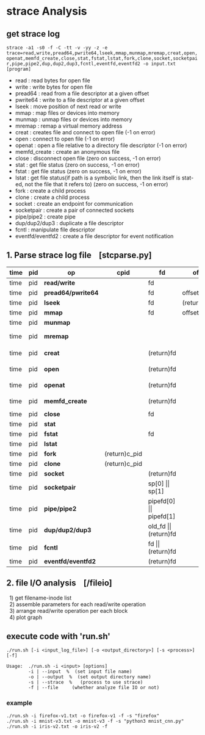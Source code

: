 # strace Analysis

## get strace log
`strace -a1 -s0 -f -C -tt -v -yy -z -e trace=read,write,pread64,pwrite64,lseek,mmap,munmap,mremap,creat,open,openat,memfd_create,close,stat,fstat,lstat,fork,clone,socket,socketpair,pipe,pipe2,dup,dup2,dup3,fcntl,eventfd,eventfd2 -o input.txt [program]`
* read : read bytes for open file<br>
* write : write bytes for open file<br>
* pread64 : read from a file descriptor at a given offset<br>
* pwrite64 : write to a file descriptor at a given offset<br>
* lseek : move position of next read or write<br>
* mmap : map files or devices into memory<br>
* munmap : unmap files or devices into memory<br>
* mremap : remap a virtual memory address<br>
* creat : creates file and connect to open file (-1 on error)<br>
* open : connect to open file (-1 on error)<br>
* openat : open a file relative to a directory file descriptor (-1 on error)<br>
* memfd_create : create an anonymous file<br>
* close : disconnect open file (zero on success, -1 on error)<br>
* stat : get file status (zero on success, -1 on error)<br>
* fstat : get file status (zero on success, -1 on error)<br>
* lstat : get file status(if path is a symbolic link, then the link itself is stat-ed, not the file that it refers to) (zero on success, -1 on error)<br>
* fork : create a child process<br>
* clone : create a child process<br>
* socket : create an endpoint for communication<br>
* socketpair : create a pair of connected sockets<br>
* pipe/pipe2 : create pipe<br>
* dup/dup2/dup3 : duplicate a file descriptor<br>
* fcntl : manipulate file descriptor<br>
* eventfd/eventfd2 : create a file descriptor for event notification<br>

## 1. Parse strace log file &nbsp;&nbsp; [stcparse.py]
**time** | **pid** | **op** | **cpid** | **fd** | **offset** | **flag** | **length** | **mem\_addr** | **filename** | **inode**
---- | ---- | ---- | ---- | ---- | ---- | ---- | ---- | ---- | ---- | ----
time | pid | **read/write** | | fd | | | (return)count | | `<filename>` | |
time | pid | **pread64/pwrite64** | | fd | offset (pos) | | (return)count | | `<filename>` | |
time | pid | **lseek** | | fd | (return)offset | | | | `<filename>` |
time | pid | **mmap** | | fd | offset | | length | (return)addr | `<filename>` |
time | pid | **munmap** | | | | | length | addr | |
time | pid | **mremap** | | | | | new\_len | old\_addr \|\| (return)new\_addr | |
time | pid | **creat** | | (return)fd | | | | | \*pathname=>`<filename>` |
time | pid | **open** | | (return)fd | | flags | | | \*filename=>`<filename>` |
time | pid | **openat** | | (return)fd | | flags | | | \*pathname=>`<filename>` |
time | pid | **memfd_create** | | (return)fd | | flags | | | \*name =>`<filename>`| |
time | pid | **close** | | fd | | | | | `<filename>` | |
time | pid | **stat** | | | | | st\_size | | \*path | st\_ino |
time | pid | **fstat** | | fd | | | st\_size | | `<filename>` | st\_ino |
time | pid | **lstat** | | | | | st\_size | | \*path | st\_ino |
time | pid | **fork** | (return)c\_pid | | | | | | | |
time | pid | **clone** | (return)c\_pid | | | flags | | | | |
time | pid | **socket** | | (return)fd | | | | | `<socket>` | |
time | pid | **socketpair** | | sp[0] \|\| sp[1] | | | | | `<socket1>`\|\|`<socket2>` | |
time | pid | **pipe/pipe2** | | pipefd[0] \|\| pipefd[1] | | | | | `<pipe1>`\|\|`<pipe2>` | |
time | pid | **dup/dup2/dup3** | | old_fd \|\| (return)fd | | | | | `<filename1>`\|\|`<filename2>` | |
time | pid | **fcntl** | | fd \|\| (return)fd | | flags | | | `<filename1>`\|\|`<filename2>` | |
time | pid | **eventfd/eventfd2** | | (return)fd | | | initval | | `<filename>` | |

## 2. file I/O analysis &nbsp;&nbsp; [/fileio]
&nbsp;&nbsp;1) get filename-inode list<br>
&nbsp;&nbsp;2) assemble parameters for each read/write operation<br>
&nbsp;&nbsp;3) arrange read/write operation per each block<br>
&nbsp;&nbsp;4) plot graph<br>

## execute code with 'run.sh'
`./run.sh [-i <input_log_file>] [-o <output_directory>] [-s <process>] [-f]`

```
Usage:  ./run.sh -i <input> [options]
        -i | --input  %  (set input file name)
        -o | --output  %  (set output directory name)
        -s | --strace  %   (process to use strace)
        -f | --file     (whether analyze file IO or not)
```
### example
`./run.sh -i firefox-v1.txt -o firefox-v1 -f -s "firefox"` <br>
`./run.sh -i mnist-v3.txt -o mnist-v3 -f -s "python3 mnist_cnn.py"` <br>
`./run.sh -i iris-v2.txt -o iris-v2 -f`
